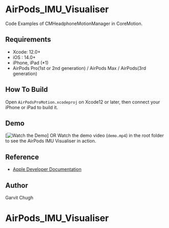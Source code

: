 # AirPods_IMU_Visualiser

Code Examples of CMHeadphoneMotionManager in CoreMotion.

## Requirements 
 - Xcode: 12.0+
 - iOS  : 14.0+
 - iPhone, iPad (*1)
 - AirPods Pro(1st or 2nd generation) / AirPods Max / AirPods(3rd generation) 

## How To Build
Open ```AirPodsProMotion.xcodeproj``` on Xcode12 or later, then connect your iPhone or iPad to build it.  

 
## Demo
[![Watch the Demo](.demogif.gif)]
OR
Watch the demo video (`demo.mp4`) in the root folder to see the AirPods IMU Visualiser in action.

  
## Reference
 - [Apple Developer Documentation](https://developer.apple.com/documentation/coremotion/cmheadphonemotionmanager)


## Author
 Garvit Chugh  
 

# AirPods_IMU_Visualiser
